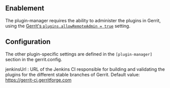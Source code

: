 Enablement
----------

The plugin-manager requires the ability to administer the plugins in Gerrit,
using the [Gerrit's `plugins.allowRemoteAdmin = true`][1] setting.

Configuration
-------------

The other plugin-specific settings are defined in the `[plugin-manager]` section
in the gerrit.config.

jenkinsUrl
:   URL of the Jenkins CI responsible for building and validating the plugins for
    the different stable branches of Gerrit.
    Default value: https://gerrit-ci.gerritforge.com

[1]: ../../../Documentation/config-gerrit.html#plugins.allowRemoteAdmin
